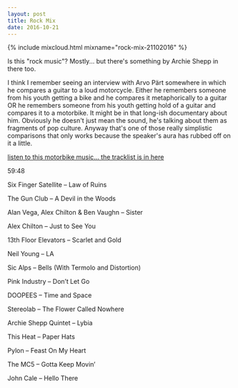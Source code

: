 ```yaml
---
layout: post
title: Rock Mix
date: 2016-10-21
---
```


{% include mixcloud.html mixname="rock-mix-21102016" %}

Is this "rock music"? Mostly... but there's something by Archie Shepp in there too.

I think I remember seeing an interview with Arvo Pärt somewhere in which he compares a guitar to a loud motorcycle. Either he remembers someone from his youth getting a bike and he compares it metaphorically to a guitar OR he remembers someone from his youth getting hold of a guitar and compares it to a motorbike. It might be in that long-ish documentary about him. Obviously he doesn't just mean the sound, he's talking about them as fragments of pop culture. Anyway that's one of those really simplistic comparisons that only works because the speaker's aura has rubbed off on it a little.

<a href="{{ post.url }}" title="{{ post.title }}">listen to this motorbike music... the tracklist is in here</a>

<!-- more -->

59:48

Six Finger Satellite – Law of Ruins

The Gun Club – A Devil in the Woods

Alan Vega, Alex Chilton & Ben Vaughn – Sister

Alex Chilton – Just to See You

13th Floor Elevators – Scarlet and Gold

Neil Young – LA

Sic Alps – Bells (With Termolo and Distortion)

Pink Industry – Don’t Let Go

DOOPEES – Time and Space

Stereolab – The Flower Called Nowhere

Archie Shepp Quintet – Lybia

This Heat – Paper Hats

Pylon – Feast On My Heart

The MC5 – Gotta Keep Movin’

John Cale – Hello There
